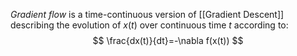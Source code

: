 *Gradient flow* is a time-continuous version of [[Gradient Descent]] describing the evolution of $x(t)$ over continuous time $t$ according to:
$$
\frac{dx(t)}{dt}=-\nabla f(x(t))
$$